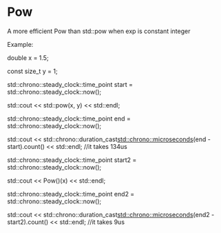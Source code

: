 # Pow
A more efficient Pow than std::pow when exp is constant integer

Example:

  double x = 1.5;
  
  const size_t y = 1;
  
  std::chrono::steady_clock::time_point start = std::chrono::steady_clock::now();
  
  std::cout << std::pow(x, y) << std::endl;
  
  std::chrono::steady_clock::time_point end = std::chrono::steady_clock::now();
  
  std::cout << std::chrono::duration_cast<std::chrono::microseconds>(end - start).count() << std::endl; //it takes 134us

  std::chrono::steady_clock::time_point start2 = std::chrono::steady_clock::now();
  
  std::cout << Pow<y>()(x) << std::endl;
  
  std::chrono::steady_clock::time_point end2 = std::chrono::steady_clock::now();
  
  std::cout << std::chrono::duration_cast<std::chrono::microseconds>(end2 - start2).count() << std::endl; //it takes 9us
  

